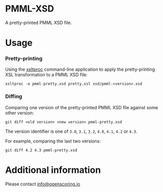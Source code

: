 PMML-XSD
========

A pretty-printed PMML XSD file.

# Usage #

### Pretty-printing ###

Using the [xsltproc](http://xmlsoft.org/XSLT/xsltproc.html) command-line application to apply the pretty-printing XSL transformation to a PMML XSD file:

```
xsltproc -o pmml-pretty.xsd pretty.xsl xsd/pmml-<version>.xsd
```

### Diffing ###

Comparing one version of the pretty-printed PMML XSD file against some other version:

```
git diff <old version> <new version> pmml-pretty.xsd
```

The version identifier is one of `3.0`, `3.1`, `3.2`, `4.0`, `4.1`, `4.2` or `4.3`.

For example, comparing the last two versions:

```
git diff 4.2 4.3 pmml-pretty.xsd
```

# Additional information #

Please contact [info@openscoring.io](mailto:info@openscoring.io)
